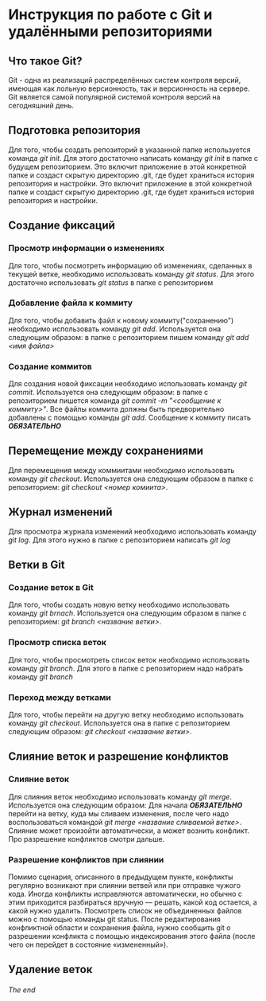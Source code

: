 # Инструкция по работе с Git и удалёнными репозиториями

## Что такое Git?

Git - одна из реализаций распределённых систем контроля версий, имеющая как лольную версионность, так и версионность на сервере. Git является самой популярной системой контроля версий на сегодняшний день.

## Подготовка репозитория
Для того, чтобы создать репозиторий в указанной папке используется команда *git init*. Для этого достаточно написать команду *git init* в папке с будущем репозиторием. Это включит приложение в этой конкретной папке и создаст скрытую директорию .git, где будет храниться история репозитория и настройки. Это включит приложение в этой конкретной папке и создаст скрытую директорию .git, где будет храниться история репозитория и настройки.   
 

## Создание фиксаций
### Просмотр информации о изменениях

Для того, чтобы посмотреть информацию об изменениях, сделанных в текущей ветке, необходимо использовать команду *git status*. Для этого достаточно использовать *git status* в папке с репозиторием

### Добавление файла к коммиту
Для того, чтобы добавить файл к новому коммиту("сохранению") необходимо использовать команду *git add*. Используется она следующим образом: в папке с репозиторием пишем команду *git add <имя файла>*

### Создание коммитов

Для создания новой фиксации необходимо использовать команду *git commit*. Используется она следующим образом: в папке с репозиторием пишется команда *git commit -m "<сообщение к коммиту>"*. Все файлы коммита должны быть предворительно добавлены с помощью команды *git add*. Сообщение к коммиту писать ***ОБЯЗАТЕЛЬНО***

## Перемещение между сохранениями
Для перемещения между коммиитами необходимо использовать команду *git checkout*. Используется она следующим образом в папке с репозиторием: *git checkout <номер комиита>*.

## Журнал изменений
Для просмотра журнала изменений необходимо использовать команду *git log*. Для этого нужно в папке с репозиторием написать *git log*

## Ветки в Git
### Создание веток в Git
Для того, чтобы создать новую ветку необходимо использовать команду *git brnach*. Используется она следующим образом в папке с репозиторием: *git branch <название ветки>*.
### Просмотр списка веток
Для того, чтобы просмотреть список веток необходимо использовать команду *git branch*. Для этого в папке с репозиторием надо набрать команду *git branch*

### Переход между ветками
Для того, чтобы перейти на другую ветку необходимо использовать команду *git checkout*. Используется она в папке с репозиторием следующим образом: *git checkout <название ветки>*.

## Слияние веток и разрешение конфликтов
### Слияние веток
Для слияния веток необходимо использовать команду *git merge*. Используется она следующим образом: Для начала ***ОБЯЗАТЕЛЬНО*** перейти на ветку, куда мы сливаем изменения, после чего надо воспользоваться командой *git merge <название сливаемой ветке>*. Слияние может произойти автоматически, а может вознить конфликт. Про разрешение конфликтов смотри дальше.     
### Разрешение конфликтов при слиянии   
Помимо сценария, описанного в предыдущем пункте, конфликты регулярно возникают при слиянии ветвей или при отправке чужого кода. Иногда конфликты исправляются автоматически, но обычно с этим приходится разбираться вручную — решать, какой код остается, а какой нужно удалить. Посмотреть список не объединенных файлов можно с помощью команды git status. После редактирования конфликтной области и сохранения файла, нужно сообщить git о разрешении конфликта с помощью индексирования этого файла (после чего он перейдет в состояние «измененный»).   

## Удаление веток   


###### The end
